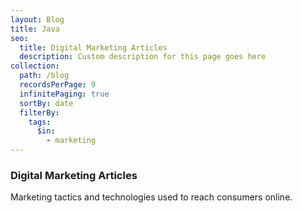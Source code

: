 ```yaml
---
layout: Blog
title: Java
seo:
  title: Digital Marketing Articles
  description: Custom description for this page goes here
collection:
  path: /blog
  recordsPerPage: 9
  infinitePaging: true
  sortBy: date
  filterBy:
    tags:
      $in:
        - marketing
---
```


### Digital Marketing Articles

Marketing tactics and technologies used to reach consumers online.

